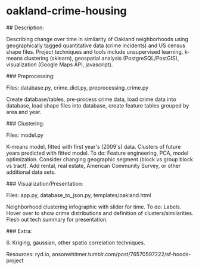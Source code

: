 # oakland-crime-housing
<p>
## Description:
<p>
Describing change over time in similarity of Oakland neighborhoods using geographically tagged quantitative data (crime incidents) and US census shape files. Project techniques and tools include unsupervised learning, k-means clustering (sklearn), geospatial analysis (PostgreSQL/PostGIS), visualization (Google Maps API, javascript).
<p>
### Preprocessing:
<p>
Files: database.py, crime_dict.py, preprocessing_crime.py
<p>
Create database/tables, pre-process crime data, load crime data into database, load shape files into database, create feature tables grouped by area and year.
<p>
### Clustering:
<p>
Files: model.py
<p>
K-means model, fitted with first year's (2009's) data. Clusters of future years predicted with fitted model. To do: Feature engineering, PCA, model optimization. Consider changing geographic segment (block vs group block vs tract). Add rental, real estate, American Community Survey, or other additional data sets.
<p>
### Visualization/Presentation:
<p>
Files: app.py, database_to_json.py, templates/oakland.html
<p>
Neighborhood clustering infographic with slider for time. To do: Labels. Hover over to show crime distributions and definition of clusters/similarities. Flesh out tech summary for presentation.
<p>
### Extra:
<p>
6. Kriging, gaussian, other spatio correlation techniques.
<p>
Resources: ryd.io, ansonwhitmer.tumblr.com/post/76570597222/sf-hoods-project
